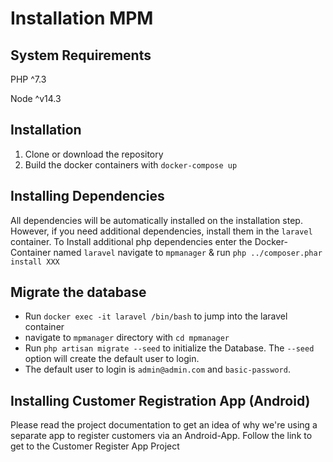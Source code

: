 Installation MPM
================

System Requirements
-------------------

PHP ^7.3

Node ^v14.3

Installation
------------

1. Clone or download the repository
2. Build the docker containers with ``docker-compose up``

Installing Dependencies
-----------------------

All dependencies will be automatically installed on the installation
step. However, if you need additional dependencies, install them in the
``laravel`` container. To Install additional php dependencies enter the
Docker-Container named ``laravel`` navigate to ``mpmanager`` & run
``php ../composer.phar install XXX``

Migrate the database
--------------------

-  Run ``docker exec -it laravel /bin/bash`` to jump into the laravel
   container
-  navigate to ``mpmanager`` directory with ``cd mpmanager``
-  Run ``php artisan migrate --seed`` to initialize the Database. The
   ``--seed`` option will create the default user to login.
-  The default user to login is ``admin@admin.com`` and
   ``basic-password``.

Installing Customer Registration App (Android)
----------------------------------------------

Please read the project documentation to get an idea of why we're using
a separate app to register customers via an Android-App. Follow the link
to get to the Customer Register App Project